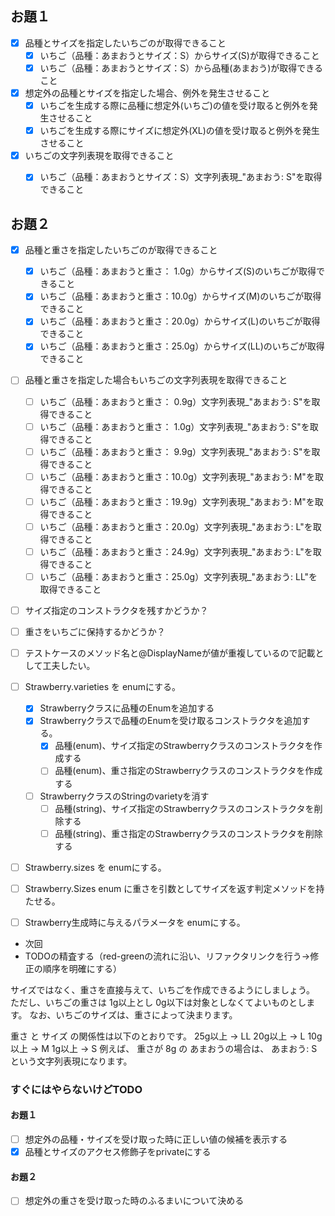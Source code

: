 
## お題１

- [X] 品種とサイズを指定したいちごのが取得できること
  - [X] いちご（品種：あまおうとサイズ：S）からサイズ(S)が取得できること
  - [X] いちご（品種：あまおうとサイズ：S）から品種(あまおう)が取得できること

- [X] 想定外の品種とサイズを指定した場合、例外を発生させること
  - [X] いちごを生成する際に品種に想定外(いちご)の値を受け取ると例外を発生させること
  - [X] いちごを生成する際にサイズに想定外(XL)の値を受け取ると例外を発生させること

- [X] いちごの文字列表現を取得できること
  - [X] いちご（品種：あまおうとサイズ：S）文字列表現_"あまおう: S"を取得できること



## お題２

- [X] 品種と重さを指定したいちごのが取得できること
  - [X] いちご（品種：あまおうと重さ： 1.0g）からサイズ(S)のいちごが取得できること
  - [X] いちご（品種：あまおうと重さ：10.0g）からサイズ(M)のいちごが取得できること
  - [X] いちご（品種：あまおうと重さ：20.0g）からサイズ(L)のいちごが取得できること
  - [X] いちご（品種：あまおうと重さ：25.0g）からサイズ(LL)のいちごが取得できること

- [ ] 品種と重さを指定した場合もいちごの文字列表現を取得できること
  - [ ] いちご（品種：あまおうと重さ： 0.9g）文字列表現_"あまおう: S"を取得できること
  - [ ] いちご（品種：あまおうと重さ： 1.0g）文字列表現_"あまおう: S"を取得できること
  - [ ] いちご（品種：あまおうと重さ： 9.9g）文字列表現_"あまおう: S"を取得できること
  - [ ] いちご（品種：あまおうと重さ：10.0g）文字列表現_"あまおう: M"を取得できること
  - [ ] いちご（品種：あまおうと重さ：19.9g）文字列表現_"あまおう: M"を取得できること
  - [ ] いちご（品種：あまおうと重さ：20.0g）文字列表現_"あまおう: L"を取得できること
  - [ ] いちご（品種：あまおうと重さ：24.9g）文字列表現_"あまおう: L"を取得できること
  - [ ] いちご（品種：あまおうと重さ：25.0g）文字列表現_"あまおう: LL"を取得できること

- [ ] サイズ指定のコンストラクタを残すかどうか？
- [ ] 重さをいちごに保持するかどうか？
- [ ] テストケースのメソッド名と@DisplayNameが値が重複しているので記載として工夫したい。

- [ ] Strawberry.varieties を enumにする。
  - [X] Strawberryクラスに品種のEnumを追加する
  - [X] Strawberryクラスで品種のEnumを受け取るコンストラクタを追加する。
    - [X] 品種(enum)、サイズ指定のStrawberryクラスのコンストラクタを作成する
    - [ ] 品種(enum)、重さ指定のStrawberryクラスのコンストラクタを作成する

  - [ ] StrawberryクラスのStringのvarietyを消す
    - [ ] 品種(string)、サイズ指定のStrawberryクラスのコンストラクタを削除する
    - [ ] 品種(string)、重さ指定のStrawberryクラスのコンストラクタを削除する

- [ ] Strawberry.sizes を enumにする。
- [ ] Strawberry.Sizes enum に重さを引数としてサイズを返す判定メソッドを持たせる。
- [ ] Strawberry生成時に与えるパラメータを enumにする。

- 次回
- TODOの精査する（red-greenの流れに沿い、リファクタリンクを行う→修正の順序を明確にする）


サイズではなく、重さを直接与えて、いちごを作成できるようにしましょう。
ただし、いちごの重さは 1g以上とし 0g以下は対象としなくてよいものとします。
なお、いちごのサイズは、重さによって決まります。

重さ と サイズ の関係性は以下のとおりです。
25g以上 → LL
20g以上 → L
10g以上 → M
1g以上 → S
例えば、 重さが 8g の あまおうの場合は、 あまおう: S という文字列表現になります。

### すぐにはやらないけどTODO
#### お題１
- [ ] 想定外の品種・サイズを受け取った時に正しい値の候補を表示する
- [X] 品種とサイズのアクセス修飾子をprivateにする
#### お題２
- [ ] 想定外の重さを受け取った時のふるまいについて決める

